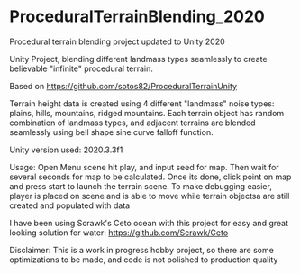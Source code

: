 # ProceduralTerrainBlending_2020
Procedural terrain blending project updated to Unity 2020

Unity Project, blending different landmass types seamlessly to create believable "infinite" procedural  terrain.

Based on https://github.com/sotos82/ProceduralTerrainUnity

Terrain height data is created using 4 different "landmass" noise types: plains, hills, mountains, ridged mountains.
Each terrain object has random combination of landmass types, and adjacent terrains are blended seamlessly using bell shape sine curve falloff function. 

Unity version used: 2020.3.3f1

Usage: Open Menu scene hit play, and input  seed for map. Then wait for several seconds for map to be calculated. Once its done, click point on map and press start to launch the terrain scene.
To make  debugging easier, player is placed on scene and is able to move while terrain objectsa are still created and populated with data

I have been using Scrawk's Ceto ocean with this project for easy and great looking solution for water: https://github.com/Scrawk/Ceto 

Disclaimer:
This is a work in progress hobby project, so there are some optimizations to be made, and code is not polished to production quality
